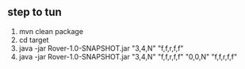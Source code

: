 ## step to tun
1. mvn clean package
2. cd target
3. java -jar Rover-1.0-SNAPSHOT.jar "3,4,N" "f,f,r,f,f"
4. java -jar Rover-1.0-SNAPSHOT.jar "3,4,N" "f,f,r,f,f" "0,0,N" "f,f,r,f,f"


